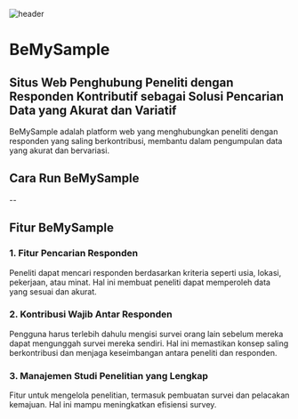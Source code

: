 ![header](https://drive.google.com/uc?export=view&id=1sGq3rrXj-uh6DAGAxmnQgk5NSeaMuKWp)
# BeMySample

## Situs Web Penghubung Peneliti dengan Responden Kontributif sebagai Solusi Pencarian Data yang Akurat dan Variatif

BeMySample adalah platform web yang menghubungkan peneliti dengan responden yang saling berkontribusi, membantu dalam pengumpulan data yang akurat dan bervariasi.

## Cara Run BeMySample
--

## Fitur BeMySample
### 1. Fitur Pencarian Responden
Peneliti dapat mencari responden berdasarkan kriteria seperti usia, lokasi, pekerjaan, atau minat. Hal ini membuat peneliti dapat memperoleh data yang sesuai dan akurat.
### 2. Kontribusi Wajib Antar Responden
Pengguna harus terlebih dahulu mengisi survei orang lain sebelum mereka dapat mengunggah survei mereka sendiri. Hal ini memastikan konsep saling berkontribusi dan menjaga keseimbangan antara peneliti dan responden.
### 3. Manajemen Studi Penelitian yang Lengkap
Fitur untuk mengelola penelitian, termasuk pembuatan survei dan pelacakan kemajuan. Hal ini mampu meningkatkan efisiensi survey.

